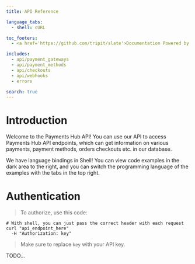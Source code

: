 ```yaml
---
title: API Reference

language_tabs:
  - shell: cURL

toc_footers:
  - <a href='https://github.com/tripit/slate'>Documentation Powered by Slate</a>

includes:
  - api/payment_gateways
  - api/payment_methods
  - api/checkouts
  - api/webhooks
  - errors

search: true
---
```


# Introduction

Welcome to the Payments Hub API! You can use our API to access Payments Hub API endpoints, which can get information on various payments, payment methods, orders checkouts etc. in our database.

We have language bindings in Shell! You can view code examples in the dark area to the right, and you can switch the programming language of the examples with the tabs in the top right.

# Authentication

> To authorize, use this code:

```shell
# With shell, you can just pass the correct header with each request
curl "api_endpoint_here"
  -H "Authorization: key"
```

> Make sure to replace `key` with your API key.

TODO...
